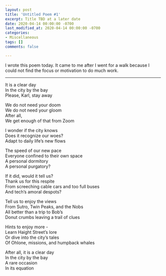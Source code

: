 ```yaml
---
layout: post
title: 'Untitled Poem #1'
excerpt: Title TBD at a later date
date: 2020-04-14 00:00:00 -0700
last_modified_at: 2020-04-14 00:00:00 -0700
categories:
- Miscellaneous
tags: []
comments: false

---
```

I wrote this poem today. It came to me after I went for a walk because I could not find the focus or motivation to do much work. 

***

It is a clear day  
In the city by the bay  
Please, Karl, stay away  
  
We do not need your doom  
We do not need your gloom  
After all,  
We get enough of that from Zoom  
  
I wonder if the city knows  
Does it recognize our woes?  
Adapt to daily life’s new flows  
  
The speed of our new pace  
Everyone confined to their own space  
A personal dormitory  
A personal purgatory?  
  
If it did, would it tell us?  
Thank us for this respite  
From screeching cable cars and too full buses  
And tech’s amoral despots?  
  
Tell us to enjoy the views  
From Sutro, Twin Peaks, and the Nobs  
All better than a trip to Bob’s  
Donut crumbs leaving a trail of clues  
  
Hints to enjoy more -  
Learn Haight Street’s lore  
Or dive into the city’s tales  
Of Ohlone, missions, and humpback whales  
  
After all, it is a clear day  
In the city by the bay  
A rare occasion  
In its equation